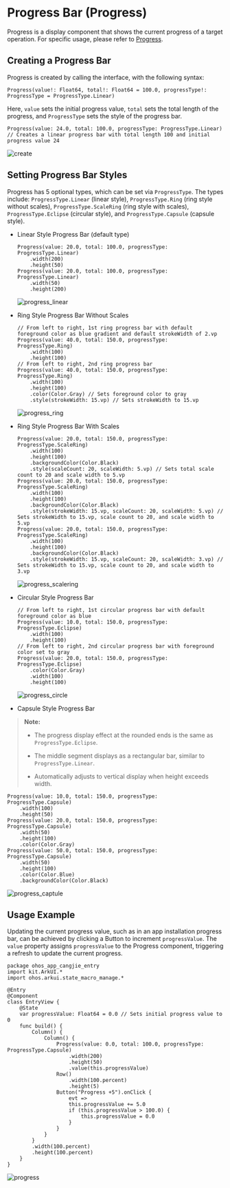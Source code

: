 # Progress Bar (Progress)

Progress is a display component that shows the current progress of a target operation. For specific usage, please refer to [Progress](../../../reference/source_en/arkui-cj/cj-information-display-progress.md).

## Creating a Progress Bar

Progress is created by calling the interface, with the following syntax:

```cangjie
Progress(value!: Float64, total!: Float64 = 100.0, progressType!: ProgressType = ProgressType.Linear)
```

Here, `value` sets the initial progress value, `total` sets the total length of the progress, and `ProgressType` sets the style of the progress bar.

```cangjie
Progress(value: 24.0, total: 100.0, progressType: ProgressType.Linear) // Creates a linear progress bar with total length 100 and initial progress value 24
```

![create](figures/create.png)

## Setting Progress Bar Styles

Progress has 5 optional types, which can be set via `ProgressType`. The types include: `ProgressType.Linear` (linear style), `ProgressType.Ring` (ring style without scales), `ProgressType.ScaleRing` (ring style with scales), `ProgressType.Eclipse` (circular style), and `ProgressType.Capsule` (capsule style).

- Linear Style Progress Bar (default type)

  ```cangjie
  Progress(value: 20.0, total: 100.0, progressType: ProgressType.Linear)
      .width(200)
      .height(50)
  Progress(value: 20.0, total: 100.0, progressType: ProgressType.Linear)
      .width(50)
      .height(200)
  ```

  ![progress_linear](figures/progress_linear.png)

- Ring Style Progress Bar Without Scales

  ```cangjie
  // From left to right, 1st ring progress bar with default foreground color as blue gradient and default strokeWidth of 2.vp
  Progress(value: 40.0, total: 150.0, progressType: ProgressType.Ring)
      .width(100)
      .height(100)
  // From left to right, 2nd ring progress bar
  Progress(value: 40.0, total: 150.0, progressType: ProgressType.Ring)
      .width(100)
      .height(100)
      .color(Color.Gray) // Sets foreground color to gray
      .style(strokeWidth: 15.vp) // Sets strokeWidth to 15.vp
  ```

  ![progress_ring](figures/progress_ring.png)

- Ring Style Progress Bar With Scales

  ```cangjie
  Progress(value: 20.0, total: 150.0, progressType: ProgressType.ScaleRing)
      .width(100)
      .height(100)
      .backgroundColor(Color.Black)
      .style(scaleCount: 20, scaleWidth: 5.vp) // Sets total scale count to 20 and scale width to 5.vp
  Progress(value: 20.0, total: 150.0, progressType: ProgressType.ScaleRing)
      .width(100)
      .height(100)
      .backgroundColor(Color.Black)
      .style(strokeWidth: 15.vp, scaleCount: 20, scaleWidth: 5.vp) // Sets strokeWidth to 15.vp, scale count to 20, and scale width to 5.vp
  Progress(value: 20.0, total: 150.0, progressType: ProgressType.ScaleRing)
      .width(100)
      .height(100)
      .backgroundColor(Color.Black)
      .style(strokeWidth: 15.vp, scaleCount: 20, scaleWidth: 3.vp) // Sets strokeWidth to 15.vp, scale count to 20, and scale width to 3.vp
  ```

  ![progress_scalering](figures/progress_scalering.png)

- Circular Style Progress Bar

  ```cangjie
  // From left to right, 1st circular progress bar with default foreground color as blue
  Progress(value: 10.0, total: 150.0, progressType: ProgressType.Eclipse)
      .width(100)
      .height(100)
  // From left to right, 2nd circular progress bar with foreground color set to gray
  Progress(value: 20.0, total: 150.0, progressType: ProgressType.Eclipse)
      .color(Color.Gray)
      .width(100)
      .height(100)
  ```

  ![progress_circle](figures/progress_circle.png)

- Capsule Style Progress Bar

> **Note:**
>
> - The progress display effect at the rounded ends is the same as `ProgressType.Eclipse`.
>
> - The middle segment displays as a rectangular bar, similar to `ProgressType.Linear`.
>
> - Automatically adjusts to vertical display when height exceeds width.

  ```cangjie
  Progress(value: 10.0, total: 150.0, progressType: ProgressType.Capsule)
      .width(100)
      .height(50)
  Progress(value: 20.0, total: 150.0, progressType: ProgressType.Capsule)
      .width(50)
      .height(100)
      .color(Color.Gray)
  Progress(value: 50.0, total: 150.0, progressType: ProgressType.Capsule)
      .width(50)
      .height(100)
      .color(Color.Blue)
      .backgroundColor(Color.Black)
  ```

  ![progress_captule](figures/progress_captule.png)

## Usage Example

Updating the current progress value, such as in an app installation progress bar, can be achieved by clicking a Button to increment `progressValue`. The `value` property assigns `progressValue` to the Progress component, triggering a refresh to update the current progress.

 <!-- run -->

```cangjie
package ohos_app_cangjie_entry
import kit.ArkUI.*
import ohos.arkui.state_macro_manage.*

@Entry
@Component
class EntryView {
    @State
    var progressValue: Float64 = 0.0 // Sets initial progress value to 0
    func build() {
        Column() {
            Column() {
                Progress(value: 0.0, total: 100.0, progressType: ProgressType.Capsule)
                    .width(200)
                    .height(50)
                    .value(this.progressValue)
                Row()
                    .width(100.percent)
                    .height(5)
                Button("Progress +5").onClick {
                    evt =>
                    this.progressValue += 5.0
                    if (this.progressValue > 100.0) {
                        this.progressValue = 0.0
                    }
                }
            }
        }
        .width(100.percent)
        .height(100.percent)
    }
}
```

![progress](figures/progress.gif)